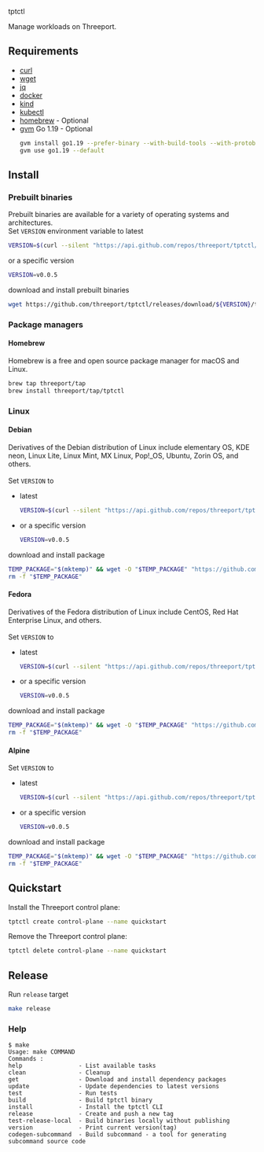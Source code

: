 tptctl

Manage workloads on Threeport.

## Requirements

* [curl](https://help.ubidots.com/en/articles/2165289-learn-how-to-install-run-curl-on-windows-macosx-linux)
* [wget](https://www.gnu.org/software/wget/)
* [jq](https://github.com/stedolan/jq/wiki/Installation)
* [docker](https://docs.docker.com/engine/install/)
* [kind](https://kind.sigs.k8s.io/docs/user/quick-start/#installation)
* [kubectl](https://kubernetes.io/docs/tasks/tools/#kubectl)
* [homebrew](https://brew.sh/) - Optional
* [gvm](https://github.com/moovweb/gvm) Go 1.19 - Optional
    ```bash
    gvm install go1.19 --prefer-binary --with-build-tools --with-protobuf
    gvm use go1.19 --default

## Install

### Prebuilt binaries

Prebuilt binaries are available for a variety of operating systems and architectures.</br>
Set `VERSION` environment variable to latest
```bash
VERSION=$(curl --silent "https://api.github.com/repos/threeport/tptctl/releases/latest" | jq '.tag_name' -r)
```
or a specific version
```bash
VERSION=v0.0.5
```
download and install prebuilt binaries
```bash
wget https://github.com/threeport/tptctl/releases/download/${VERSION}/tptctl_${VERSION}_$(echo $(uname))_$(uname -m).tar.gz -O - | tar -xz && sudo mv tptctl /usr/local/bin/tptctl
```

### Package managers
#### Homebrew
Homebrew is a free and open source package manager for macOS and Linux.

```bash
brew tap threeport/tap
brew install threeport/tap/tptctl
```

### Linux

#### Debian
Derivatives of the Debian distribution of Linux include elementary OS, KDE neon, Linux Lite, Linux Mint, MX Linux, Pop!_OS, Ubuntu, Zorin OS, and others.</br></br>
Set `VERSION` to 
* latest
    ```bash
    VERSION=$(curl --silent "https://api.github.com/repos/threeport/tptctl/releases/latest" | jq '.tag_name' -r)
    ```
* or a specific version
    ```bash
    VERSION=v0.0.5
    ```
download and install package
```bash
TEMP_PACKAGE="$(mktemp)" && wget -O "$TEMP_PACKAGE" "https://github.com/threeport/tptctl/releases/download/${VERSION}/tptctl_${VERSION}_$(uname -m | sed -E 's/^(aarch64|aarch64_be|armv6l|armv7l|armv8b|armv8l)$$/arm64/g' | sed -E 's/^x86_64$$/amd64/g').deb" && sudo dpkg -i $TEMP_PACKAGE
rm -f "$TEMP_PACKAGE"
```

#### Fedora
Derivatives of the Fedora distribution of Linux include CentOS, Red Hat Enterprise Linux, and others.</br></br>
Set `VERSION` to
* latest
    ```bash
    VERSION=$(curl --silent "https://api.github.com/repos/threeport/tptctl/releases/latest" | jq '.tag_name' -r)
    ```
* or a specific version
    ```bash
    VERSION=v0.0.5
    ```
download and install package
```bash
TEMP_PACKAGE="$(mktemp)" && wget -O "$TEMP_PACKAGE" "https://github.com/threeport/tptctl/releases/download/${VERSION}/tptctl_${VERSION}_$(uname -m | sed -E 's/^(aarch64|aarch64_be|armv6l|armv7l|armv8b|armv8l)$$/arm64/g' | sed -E 's/^x86_64$$/amd64/g').rpm" && sudo dnf -y $TEMP_PACKAGE
rm -f "$TEMP_PACKAGE"
```

#### Alpine

Set `VERSION` to
* latest
    ```bash
    VERSION=$(curl --silent "https://api.github.com/repos/threeport/tptctl/releases/latest" | jq '.tag_name' -r)
    ```
* or a specific version
    ```bash
    VERSION=v0.0.5
    ```
download and install package
```bash
TEMP_PACKAGE="$(mktemp)" && wget -O "$TEMP_PACKAGE" "https://github.com/threeport/tptctl/releases/download/${VERSION}/tptctl_${VERSION}_$(uname -m | sed -E 's/^(aarch64|aarch64_be|armv6l|armv7l|armv8b|armv8l)$$/arm64/g' | sed -E 's/^x86_64$$/amd64/g').apk" && sudo apk add --allow-untrusted $TEMP_PACKAGE
rm -f "$TEMP_PACKAGE"
```

## Quickstart

Install the Threeport control plane:

```bash
tptctl create control-plane --name quickstart
```

Remove the Threeport control plane:

```bash
tptctl delete control-plane --name quickstart
```

## Release
Run `release` target
```bash
make release
```

### Help

```text
$ make
Usage: make COMMAND
Commands :
help                - List available tasks
clean               - Cleanup
get                 - Download and install dependency packages
update              - Update dependencies to latest versions
test                - Run tests
build               - Build tptctl binary
install             - Install the tptctl CLI
release             - Create and push a new tag
test-release-local  - Build binaries locally without publishing
version             - Print current version(tag)
codegen-subcommand  - Build subcommand - a tool for generating subcommand source code
```
